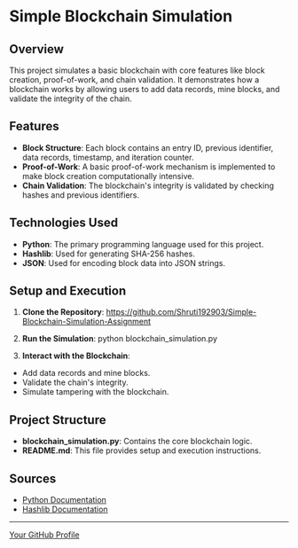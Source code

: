 # Simple Blockchain Simulation

## Overview

This project simulates a basic blockchain with core features like block creation, proof-of-work, and chain validation. It demonstrates how a blockchain works by allowing users to add data records, mine blocks, and validate the integrity of the chain.

## Features

- **Block Structure**: Each block contains an entry ID, previous identifier, data records, timestamp, and iteration counter.
- **Proof-of-Work**: A basic proof-of-work mechanism is implemented to make block creation computationally intensive.
- **Chain Validation**: The blockchain's integrity is validated by checking hashes and previous identifiers.

## Technologies Used

- **Python**: The primary programming language used for this project.
- **Hashlib**: Used for generating SHA-256 hashes.
- **JSON**: Used for encoding block data into JSON strings.

## Setup and Execution

1. **Clone the Repository**:
  https://github.com/Shruti192903/Simple-Blockchain-Simulation-Assignment



3. **Run the Simulation**:
python blockchain_simulation.py


4. **Interact with the Blockchain**:
  - Add data records and mine blocks.
  - Validate the chain's integrity.
  - Simulate tampering with the blockchain.

## Project Structure

- **blockchain_simulation.py**: Contains the core blockchain logic.
- **README.md**: This file provides setup and execution instructions.


## Sources

- [Python Documentation](https://docs.python.org/3/)
- [Hashlib Documentation](https://docs.python.org/3/library/hashlib.html)


---

[Your GitHub Profile](https://github.com/your-username)
